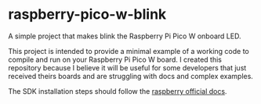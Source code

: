 # raspberry-pico-w-blink

A simple project that makes blink the Raspberry Pi Pico W onboard LED.

This project is intended to provide a minimal example of a working code to compile and run on your Raspberry Pi Pico W board. I created this repository because I believe it will be useful for some developers that just received theirs boards and are struggling with docs and complex examples.

The SDK installation steps should follow the [raspberry official docs](https://datasheets.raspberrypi.com/pico/getting-started-with-pico.pdf).

